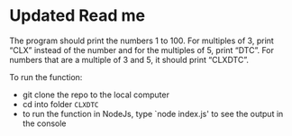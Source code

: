 # Updated Read me

The program should print the numbers 1 to 100. For multiples of 3, print “CLX” instead of the number and for the multiples of 5, print “DTC”. For numbers that are a multiple of 3 and 5, it should print “CLXDTC”.

To run the function:

* git clone the repo to the local computer
* cd into folder `CLXDTC`
* to run the function in NodeJs, type `node index.js' to see the output in the console